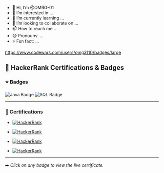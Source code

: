 - 👋 Hi, I’m @OMRG-01
- 👀 I’m interested in ...
- 🌱 I’m currently learning ...
- 💞️ I’m looking to collaborate on ...
- 📫 How to reach me ...
- 😄 Pronouns: ...
- ⚡ Fun fact: ...

<!---
OMRG-01/OMRG-01 is a ✨ special ✨ repository because its `README.md` (this file) appears on your GitHub profile.
You can click the Preview link to take a look at your changes.
--->

https://www.codewars.com/users/omg3110/badges/large

## 🏅 HackerRank Certifications & Badges

### ⭐ Badges

![Java Badge](https://img.shields.io/badge/Java-5%E2%AD%90%20Gold-blue?logo=java&logoColor=white)
![SQL Badge](https://img.shields.io/badge/SQL-2%E2%AD%90%20Silver-lightgrey?logo=sqlite&logoColor=black)

---

### 📜 Certifications

- [![HackerRank](https://img.shields.io/badge/HackerRank-SQL%20(Basic)-2EC866?logo=hackerrank&logoColor=white)](https://www.hackerrank.com/certificates/519e480d88fc)

- [![HackerRank](https://img.shields.io/badge/HackerRank-SQL%20(Intermediate)-2EC866?logo=hackerrank&logoColor=white)](https://www.hackerrank.com/certificates/685f22e187c9)

- [![HackerRank](https://img.shields.io/badge/HackerRank-SQL%20(Advanced)-2EC866?logo=hackerrank&logoColor=white)](https://www.hackerrank.com/certificates/3f53c792eb0e)

- [![HackerRank](https://img.shields.io/badge/HackerRank-Java%20(Basic)-2EC866?logo=hackerrank&logoColor=white)](https://www.hackerrank.com/certificates/aa543103ecb1)

---

➡️ *Click on any badge to view the live certificate.*




<!-- Add more as needed -->

